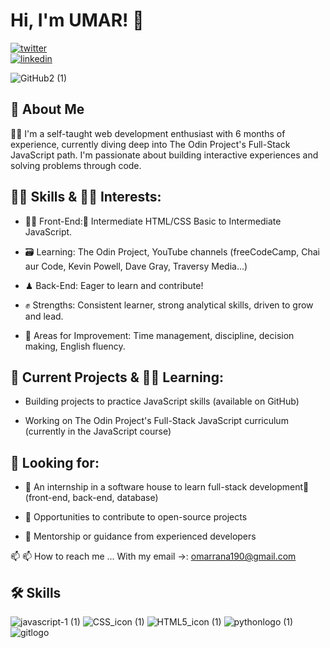 # Hi, I'm UMAR! 👋


[![twitter](https://img.shields.io/badge/twitter-1DA1F2?style=for-the-badge&logo=twitter&logoColor=white)](https://twitter.com/theRealOmarDev) <br>
[![linkedin](https://img.shields.io/badge/linkedin-0A66C2?style=for-the-badge&logo=linkedin&logoColor=white)](www.linkedin.com/in/therealomar-dev)





![GitHub2 (1)](https://github.com/OmarRana-dev/omarrana-dev/assets/110420500/e44ba89c-d8fb-49c4-9d1c-9a8adf033b2a)


## 🚀 About Me
🙋‍♂️ I'm a self-taught web development enthusiast with 6 months of experience, currently diving deep into The Odin Project's Full-Stack JavaScript path. I'm passionate about building interactive experiences and solving problems through code.


## 🧑‍💻 Skills & 🧑‍🏫 Interests:
- 👩‍💻 Front-End:🧩 Intermediate HTML/CSS Basic to Intermediate JavaScript.

- 🗃 Learning: The Odin Project, YouTube channels (freeCodeCamp, Chai aur Code, Kevin Powell, Dave Gray, Traversy Media...)

- ♟ Back-End: Eager to learn and contribute!

- ✊ Strengths: Consistent learner, strong analytical skills, driven to grow and lead.

- 🧗 Areas for Improvement: Time management, discipline, decision making, English fluency.

## 🧳 Current Projects & 🧑‍🏫 Learning:
- Building projects to practice JavaScript skills (available on GitHub)

- Working on The Odin Project's Full-Stack JavaScript curriculum (currently in the JavaScript course)

## 👀 Looking for:
- 🚨 An internship in a software house to learn full-stack development🚀 (front-end, back-end, database)

- 🔦 Opportunities to contribute to open-source projects

- 🫅 Mentorship or guidance from experienced developers


📫 📫 How to reach me ... With my email →: omarrana190@gmail.com

## 🛠 Skills
![javascript-1 (1)](https://github.com/OmarRana-dev/omarrana-dev/assets/110420500/ef6e2c90-c627-433b-b794-98710cba2597) ![CSS_icon (1)](https://github.com/OmarRana-dev/omarrana-dev/assets/110420500/73b1569a-e540-44b9-a89f-0794379961da) ![HTML5_icon (1)](https://github.com/OmarRana-dev/omarrana-dev/assets/110420500/ac4dafff-dcea-4117-a163-4a7a3c2653de) ![pythonlogo (1)](https://github.com/OmarRana-dev/omarrana-dev/assets/110420500/8e950f2b-ba12-4be6-b02b-fa2daee2d49b) ![gitlogo](https://github.com/OmarRana-dev/omarrana-dev/assets/110420500/6c7f3297-485c-4ce6-81e9-0a7a12921f7e)
<!---
OmarRana-dev/omarrana-dev is a ✨ special ✨ repository because its `README.md` (this file) appears on your GitHub profile.
You can click the Preview link to take a look at your changes.
--->
